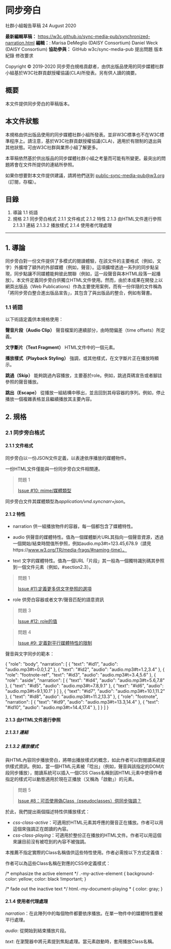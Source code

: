# 同步旁白
社群小組報告草稿 24 August 2020

**最新編輯草稿：**
    https://w3c.github.io/sync-media-pub/synchronized-narration.html
**編輯：**:
    Marisa DeMeglio (DAISY Consortium)
    Daniel Weck (DAISY Consortium)
**協助參與：**
    GitHub w3c/sync-media-pub
    提出問題
    版本紀錄
    修改要求

Copyright © 2019-2020 同步旁白規格貢獻者，由供出版品使用的同步媒體社群小組基於W3C社群貢獻授權協議(CLA)所發表。另有供人讀的摘要。

## 概要

本文件提供同步旁白的草稿版本。

## 本文件狀態

本規格由供出版品使用的同步媒體社群小組所發表。並非W3C標準也不在W3C標準程序上。請注意，基於W3C社群貢獻授權協議(CLA)，適用於有限制的退出與其他狀態。可由W3C社群與業界小組了解更多。

本草稿依然基於供出版品的同步媒體社群小組之考量而可能有所變更。最突出的問題將會在文件所提供的連結所參照。

如果你想要對本文件提供建議，請將他們送到 public-sync-media-pub@w3.org（訂閱，存檔）。

## 目錄

1. 導論
1.1 術語
2. 規格
2.1 同步旁白格式
2.1.1 文件格式
2.1.2 特性
2.1.3 由HTML文件進行參照
2.1.3.1 連結
2.1.3.2 播放樣式
2.1.4 使用者代理處理

<hr />

## 1. 導論

同步旁白對一份文件提供了多模式的閱讀體驗，在該文件的主要格式（例如，文字）外擴增了額外的外部媒體（例如，聲音）。這項擴增透過一系列的同步點呈現，同步點讓不同媒體能夠彼此關聯（例如，這一段聲音與本HTML段落一起播放）。本文件定義同步旁白供獨立HTML文件使用。然而，由於本成果在開發上以網頁出版品（Web Publications）作為主要使用案例，而有一份伴隨的文件稱為「將同步旁白整合進出版品宣告」，其包含了與出版品的整合，例如有聲書。

### 1.1 術語

以下術語定義供本規格使用：

**聲音片段（Audio Clip）**
    聲音檔案的連續部分，由時間偏差（time offsets）所定義。

**文字斷片（Text Fragment）**
    HTML文件中的一個元素。

**播放樣式（Playback Styling）**
    強調，或其他樣式，在文字斷片正在播放時顯示。

**跳過（Skip）**
    能夠跳過內容播放，主要基於role。例如，跳過頁碼宣告或者腳註參照的聲音播放。

**跳出（Escape）**
    從播放一組結構中移出，並且回到其母容器的序列。例如，停止播放一個複雜表格並且繼續播放其主要內容。

## 2. 規格

### 2.1 同步旁白格式

#### 2.1.1 文件格式

同步旁白以一份JSON文件定義，以表達依序播放的媒體物件。

一份HTML文件僅能與一份同步旁白文件相關連。

> 問題 1
> 
> [Issue #10: mime/媒體類型](https://github.com/w3c/sync-media-pub/issues/10)

同步旁白文件其媒體類型為*application/vnd.syncnarr+json*。

#### 2.1.2 特性

- narration 供一組播放物件的容器，每一個都包含了媒體特性。

- audio 供聲音的媒體特性。值為一個媒體斷片URL其指向一個聲音資源，透過一個開始/結束時間值所參照，例如audio.mp3#t=123.45,678.9（請見https://www.w3.org/TR/media-frags/#naming-time）。

- text
    文字的媒體特性。值為一個URL「片段」其一般為一個獨特識別碼其參照到一個文件元素（例如，#section2.3）。

> 問題 1
> 
> [Issue #11:定義更多供文字參照的選項](https://github.com/w3c/sync-media-pub/issues/11)

- role
    供旁白容器或者文字/聲音匹配的語意資訊

> 問題 3
> 
> [Issue #12: role的值](https://github.com/w3c/sync-media-pub/issues/12)

> 問題 4
> 
> [Issue #9: 定義對平行媒體特性的限制](https://github.com/w3c/sync-media-pub/issues/9)

聲音與文字同步的範本：

{
  "role": "body",
  "narration": [
    {
      "text": "#id1",
      "audio": "audio.mp3#t=0.0,1.2"
    },
    {
      "text": "#id2",
      "audio": "audio.mp3#t=1.2,3.4"
    },
    {
      "role": "footnote-ref",
      "text": "#id3",
      "audio": "audio.mp3#t=3.4,5.6"
    },
    {
      "role": "aside",
      "narration": [
        {
          "text": "#id4",
          "audio": "audio.mp3#t=5.6,7.8"
        },
        {
          "text": "#id5",
          "audio": "audio.mp3#t=7.8,9.1"
        },
        {
          "text": "#id6",
          "audio": "audio.mp3#t=9.1,10.1"
        }
      ]
    },
    {
      "text": "#id7",
      "audio": "audio.mp3#t=10.1,11.2"
    },
    {
      "text": "#id8",
      "audio": "audio.mp3#t=11.2,13.3"
    },
    {
      "role": "footnote",
      "narration": [
        {
          "text": "#id9",
          "audio": "audio.mp3#t=13.3,14.4"
        },
        {
          "text": "#id10",
          "audio": "audio.mp3#t=14.4,17.4"
        },
      ]
    }
  ]
}

#### 2.1.3 由HTML文件進行參照

##### 2.1.3.1 連結

<head>
  <link
    rel="sync-media"
    href="sync-media/index.json"
    type="application/vnd.syncnarr+json">
</head>

##### 2.1.3.2 播放樣式

與HTML內容同步播放旁白，將帶出播放樣式的概念，如此作者可以對閱讀系統提供樣式資訊。例如，當一個HTML元素被「唸出」（例如，聲音與該指定的DOM片段同步播放），閱讀系統可以插入一個CSS Class名稱到該HTML元素中使得作者指定的樣式可以動態適用於現在正播放（又稱為「啟動」）的元素。

> 問題 5
> 
> [Issue #8：可否使用偽Class（pseudoclasses）供同步強調？](https://github.com/w3c/sync-media-pub/issues/8)

於此，我們提出兩個描述特性供播放樣式：

- *css-class-active*：可適用於HTML元素其呼應的聲音正在播放。作者可以用這個來強調正在朗讀的內容。
- *css-class-playing*：可適用於整份正在播放的HTML文件。作者可以用這個來讓目前沒有被唸到的內容不被強調。

本推薦不指定實際的Class名稱值供這些特性使用。作者必需按以下方式定義值：

<head>
  <meta name="sync-media-css-class-active" content="-my-active-element">
  <meta name="sync-media-css-class-playing" content="-my-document-playing">
</head>

作者可以為這些Class名稱在對應的CSS中定義樣式：

/* emphasize the active element */
.-my-active-element {
    background-color: yellow;
    color: black !important;
}

/* fade out the inactive text */
html.-my-document-playing * {
    color: gray;
}

#### 2.1.4 使用者代理處理

*narration*：在此陣列中的每個物件都要依序播放。在單一物件中的媒體特性要被平行處理。

*audio*: 從開始到結束播放片段。

*text*: 在瀏覽器中將元素提到焦點處理。當元素啟動時，套用播放Class名稱。